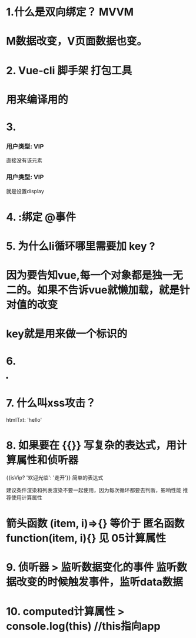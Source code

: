 # 1.什么是双向绑定？    MVVM
# M数据改变，V页面数据也变。

# 2. Vue-cli 脚手架 打包工具
# 用来编译用的

# 3. 
<h3 v-if="isVip">用户类型: VIP</h3>   直接没有该元素
<h3 v-show="isVip">用户类型: VIP</h3>    就是设置display

# 4.   :绑定     @事件

# 5. 为什么li循环哪里需要加 key ? 
# 因为要告知vue,每一个对象都是独一无二的。如果不告诉vue就懒加载，就是针对值的改变
# key就是用来做一个标识的

# 6.
<li v-for="item,index in students" v-if="item.age%2!=0" :key="index"></li>

# 7. 什么叫xss攻击？
htmlTxt: '<span>hello</span><script src="js/hello.js"></script>'

# 8. 如果要在 {{}} 写复杂的表达式，用计算属性和侦听器
{{isVip? '欢迎光临': '走开'}}  简单的表达式

建议条件渲染和列表渲染不要一起使用，因为每次循环都要去判断，影响性能
推荐使用计算属性

# 箭头函数 (item, i)=>{}   等价于   匿名函数  function(item, i){}   见 05计算属性

# 9. 侦听器 > 监听数据变化的事件 监听数据改变的时候触发事件，监听data数据

# 10. computed计算属性 > console.log(this) //this指向app